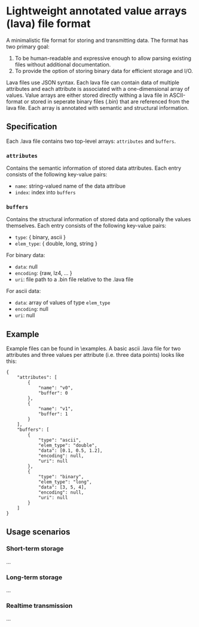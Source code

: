 # Lightweight annotated value arrays (lava) file format

A minimalistic file format for storing and transmitting data.
The format has two primary goal:
1) To be human-readable and expressive enough to allow parsing existing files without additional documentation.
2) To provide the option of storing binary data for efficient storage and I/O.

Lava files use JSON syntax.
Each lava file can contain data of multiple attributes and each attribute is associated with a one-dimensional array of values.
Value arrays are either stored directly withing a lava file in ASCII-format or stored in seperate binary files (.bin) that are referenced from the lava file.
Each array is annotated with semantic and structural information.

## Specification

Each .lava file contains two top-level arrays: `attributes` and `buffers`.

### `attributes`
Contains the semantic information of stored data attributes.
Each entry consists of the following key-value pairs:
* `name`: string-valued name of the data attribue
* `index`: index into `buffers`

### `buffers`
Contains the structural information of stored data and optionally the values themselves.
Each entry consists of the following key-value pairs:
* `type`: { binary, ascii }
* `elem_type`: { double, long, string }

For binary data:
* `data`: null
* `encoding`: {raw, lz4, ... }
* `uri`: file path to a .bin file relative to the .lava file

For ascii data:
* `data`: array of values of type `elem_type`
* `encoding`: null
* `uri`: null

## Example

Example files can be found in \examples.
A basic ascii .lava file for two attributes and three values per attribute (i.e. three data points) looks like this:
```
{
    "attributes": [
        {
            "name": "v0",
            "buffer": 0
        },
        {
            "name": "v1",
            "buffer": 1
        }
    ],
    "buffers": [
        {
            "type": "ascii",
            "elem_type": "double",
            "data": [0.1, 0.5, 1.2],
            "encoding": null,
            "uri": null
        },
        {
            "type": "binary",
            "elem_type": "long",
            "data": [3, 5, 4],
            "encoding": null,
            "uri": null
        }
    ]
}
```


## Usage scenarios

### Short-term storage
...

### Long-term storage
...

### Realtime transmission
...
